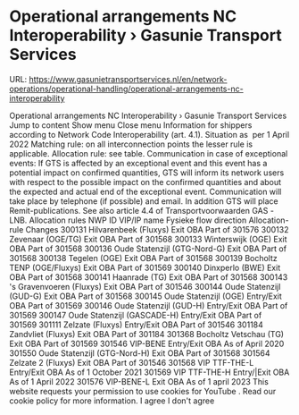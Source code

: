 # Operational arrangements NC Interoperability › Gasunie Transport Services

URL: https://www.gasunietransportservices.nl/en/network-operations/operational-handling/operational-arrangements-nc-interoperability

Operational arrangements NC Interoperability › Gasunie Transport Services
Jump to content
Show menu
Close menu
Information for shippers according to Network Code Interoperability (art. 4.1).
Situation as  per 1 April 2022
Matching rule: on all interconnection points the      lesser rule is applicable.
Allocation      rule: see table.
Communication in case of exceptional events: If
GTS
is affected by an exceptional event and this event has a potential      impact on confirmed quantities,
GTS
will inform its network users with      respect to the possible impact on the confirmed quantities and about the      expected and actual end of the exceptional event. Communication will take      place by telephone (if possible) and email. In addition
GTS
will place      Remit-publications. See also article 4.4 of Transportvoorwaarden
GAS
-LNB.
Allocation rules
NWP ID
VIP/IP name
Fysieke flow direction
Allocation-rule
Changes
300131
Hilvarenbeek (Fluxys)
Exit
OBA
Part of 301576
300132
Zevenaar (OGE/TG)
Exit
OBA
Part of 301568
300133
Winterswijk (OGE)
Exit
OBA
Part of 301568
300136
Oude Statenzijl (GTG-Nord-G)
Exit
OBA
Part of 301568
300138
Tegelen (OGE)
Exit
OBA
Part of 301568
300139
Bocholtz TENP (OGE/Fluxys)
Exit
OBA
Part of 301569
300140
Dinxperlo (BWE)
Exit
OBA
Part of 301568
300141
Haanrade (TG)
Exit
OBA
Part of 301568
300143
's Gravenvoeren (Fluxys)
Exit
OBA
Part of 301546
300144
Oude Statenzijl (GUD-G)
Exit
OBA
Part of 301568
300145
Oude Statenzijl (OGE)
Entry/Exit
OBA
Part of 301569
300146
Oude Statenzijl (GUD-H)
Entry/Exit
OBA
Part of 301569
300147
Oude Statenzijl (GASCADE-H)
Entry/Exit
OBA
Part of 301569
301111
Zelzate (Fluxys)
Entry/Exit
OBA
Part of 301546
301184
Zandvliet (Fluxys)
Exit
OBA
Part of 301184
301368
Bocholtz Vetschau (TG)
Exit
OBA
Part of 301569
301546
VIP-BENE
Entry/Exit
OBA
As of April 2020
301550
Oude Statenzijl (GTG-Nord-H)
Exit
OBA
Part of 301568
301564
Zelzate 2 (Fluxys)
Exit
OBA
Part of 301546
301568
VIP TTF-THE-L
Entry/Exit
OBA
As of 1 October 2021
301569
VIP TTF-THE-H
Entry/|Exit
OBA
As of 1 April 2022
301576
VIP-BENE-L
Exit
OBA
As of 1 april 2023
This website requests your permission to use cookies for
YouTube
. Read our
cookie policy
for more information.
I agree
I don't agree